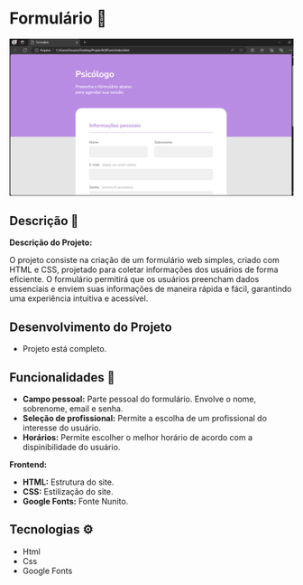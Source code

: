 # Formulário 📝 

![Form Screenshot](https://github.com/Plcc18/My-Form/blob/171387ea6e0cf1b17fb41cd2f100a71870405614/assets/screenshot-form.png)

## Descrição 📎

**Descrição do Projeto:**

O projeto consiste na criação de um formulário web simples, criado com HTML e CSS, projetado para coletar informações dos usuários de forma eficiente. O formulário permitirá que os usuários preencham dados essenciais e enviem suas informações de maneira rápida e fácil, garantindo uma experiência intuitiva e acessível.

## Desenvolvimento do Projeto

- Projeto está completo.

## Funcionalidades 🔧
- **Campo pessoal:** Parte pessoal do formulário. Envolve o nome, sobrenome, email e senha.
- **Seleção de profissional:** Permite a escolha de um profissional do interesse do usuário.
- **Horários:** Permite escolher o melhor horário de acordo com a dispinibilidade do usuário.

**Frontend:**
- **HTML:** Estrutura do site.
- **CSS:** Estilização do site.
- **Google Fonts:** Fonte Nunito.

## Tecnologias ⚙️

- Html
- Css
- Google Fonts
